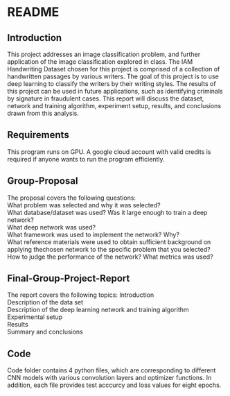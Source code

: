 # README
## Introduction

This project addresses an image classification problem, and further application of the image classification explored in class. The IAM Handwriting Dataset chosen for this project is comprised of a collection of handwritten passages by various writers. The goal of this project is to use deep learning to classify the writers by their writing styles. The results of this project can be used in future applications, such as identifying criminals by signature in fraudulent cases. This report will discuss the dataset, network and training algorithm, experiment setup, results, and conclusions drawn from this analysis.

## Requirements 
This program runs on GPU. A google cloud account with valid credits is required if anyone wants to run the program efficiently. 

## Group-Proposal
The proposal covers the following questions:</br>
What problem was selected and why it was selected?</br>
What database/dataset was used? Was it large enough to train a deep network?</br>
What deep network was used?</br>
What framework was used to implement the network? Why?</br>
What reference materials were used to obtain sufficient background on applying thechosen network to the specific problem that you selected?</br>
How to judge the performance of the network? What metrics was used?</br>

## Final-Group-Project-Report
The report covers the following topics:
Introduction</br>
Description of the data set</br>
Description of the deep learning network and training algorithm</br>
Experimental setup</br>
Results</br>
Summary and conclusions</br>

## Code
Code folder contains 4 python files, which are corresponding to different CNN models with various convolution layers and optimizer functions. In addition, each file provides test acccurcy and loss values for eight epochs.

